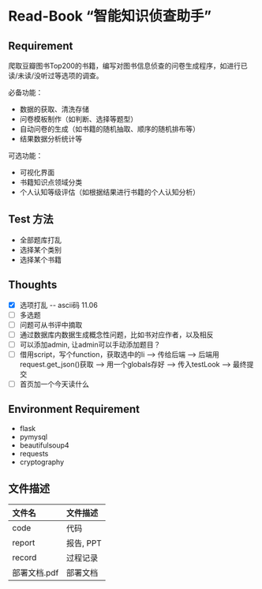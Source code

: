 # Read-Book “智能知识侦查助手”

## Requirement

爬取豆瓣图书Top200的书籍，编写对图书信息侦查的问卷生成程序，如进行已读/未读/没听过等选项的调查。

必备功能：

+ 数据的获取、清洗存储
+ 问卷模板制作（如判断、选择等题型）
+ 自动问卷的生成（如书籍的随机抽取、顺序的随机排布等）
+ 结果数据分析统计等

可选功能：
+ 可视化界面
+ 书籍知识点领域分类
+ 个人认知等级评估（如根据结果进行书籍的个人认知分析）

## Test 方法

+ 全部题库打乱
+ 选择某个类别
+ 选择某个书籍


## Thoughts

+ [x] 选项打乱 -- ascii码 11.06
+ [ ] 多选题
+ [ ] 问题可从书评中摘取
+ [ ] 通过数据库内数据生成概念性问题，比如书对应作者，以及相反
+ [ ] 可以添加admin, 让admin可以手动添加题目？
+ [ ] 借用script，写个function，获取选中的li --> 传给后端  --> 后端用request.get_json()获取 --> 用一个globals存好 --> 传入testLook --> 最终提交
+ [ ] 首页加一个今天读什么

## Environment Requirement

- flask
- pymysql
- beautifulsoup4
- requests
- cryptography

## 文件描述

| 文件名       | 文件描述  |
| :----------- | :-------- |
| code         | 代码      |
| report       | 报告, PPT |
| record       | 过程记录  |
| 部署文档.pdf | 部署文档  |

